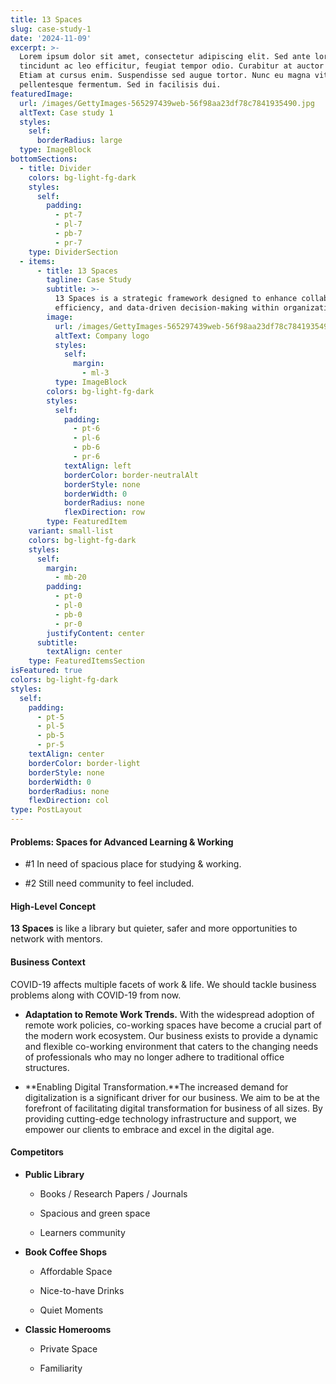 ```yaml
---
title: 13 Spaces
slug: case-study-1
date: '2024-11-09'
excerpt: >-
  Lorem ipsum dolor sit amet, consectetur adipiscing elit. Sed ante lorem,
  tincidunt ac leo efficitur, feugiat tempor odio. Curabitur at auctor sapien.
  Etiam at cursus enim. Suspendisse sed augue tortor. Nunc eu magna vitae lorem
  pellentesque fermentum. Sed in facilisis dui.
featuredImage:
  url: /images/GettyImages-565297439web-56f98aa23df78c7841935490.jpg
  altText: Case study 1
  styles:
    self:
      borderRadius: large
  type: ImageBlock
bottomSections:
  - title: Divider
    colors: bg-light-fg-dark
    styles:
      self:
        padding:
          - pt-7
          - pl-7
          - pb-7
          - pr-7
    type: DividerSection
  - items:
      - title: 13 Spaces
        tagline: Case Study
        subtitle: >-
          13 Spaces is a strategic framework designed to enhance collaboration,
          efficiency, and data-driven decision-making within organizations.
        image:
          url: /images/GettyImages-565297439web-56f98aa23df78c7841935490.jpg
          altText: Company logo
          styles:
            self:
              margin:
                - ml-3
          type: ImageBlock
        colors: bg-light-fg-dark
        styles:
          self:
            padding:
              - pt-6
              - pl-6
              - pb-6
              - pr-6
            textAlign: left
            borderColor: border-neutralAlt
            borderStyle: none
            borderWidth: 0
            borderRadius: none
            flexDirection: row
        type: FeaturedItem
    variant: small-list
    colors: bg-light-fg-dark
    styles:
      self:
        margin:
          - mb-20
        padding:
          - pt-0
          - pl-0
          - pb-0
          - pr-0
        justifyContent: center
      subtitle:
        textAlign: center
    type: FeaturedItemsSection
isFeatured: true
colors: bg-light-fg-dark
styles:
  self:
    padding:
      - pt-5
      - pl-5
      - pb-5
      - pr-5
    textAlign: center
    borderColor: border-light
    borderStyle: none
    borderWidth: 0
    borderRadius: none
    flexDirection: col
type: PostLayout
---
```

#### Problems: Spaces for Advanced Learning & Working

*   \#1 In need of spacious place for studying & working.

*   \#2 Still need community to feel included.

#### High-Level Concept

**13 Spaces** is like a library but quieter, safer and more opportunities to network with mentors.

#### Business Context

COVID-19 affects multiple facets of work & life. We should tackle business problems along with COVID-19 from now.

*   **Adaptation to Remote Work Trends.** With the widespread adoption of remote work policies, co-working spaces have become a crucial part of the modern work ecosystem. Our business exists to provide a dynamic and flexible co-working environment that caters to the changing needs of professionals who may no longer adhere to traditional office structures.

*   **Enabling Digital Transformation.**The increased demand for digitalization is a significant driver for our business. We aim to be at the forefront of facilitating digital transformation for business of all sizes. By providing cutting-edge technology infrastructure and support, we empower our clients to embrace and excel in the digital age.

#### Competitors

*   **Public Library**

    *   Books / Research Papers / Journals

    *   Spacious and green space

    *   Learners community

*   **Book Coffee Shops**

    *   Affordable Space

    *   Nice-to-have Drinks

    *   Quiet Moments

*   **Classic Homerooms**

    *   Private Space

    *   Familiarity

